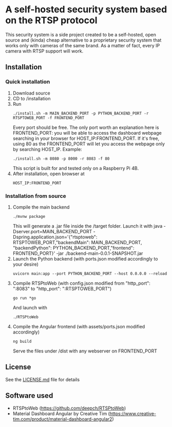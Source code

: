 # A self-hosted security system based on the RTSP protocol

This security system is a side project created to be a self-hosted, open source and 
(kinda) cheap alternative to a proprietary security system that works only with cameras of the same brand.
As a matter of fact, every IP camera with RTSP support will work.

## Installation

### Quick installation

1. Download source
1. CD to /installation
1. Run
   ```
   ./install.sh -m MAIN_BACKEND_PORT -p PYTHON_BACKEND_PORT -r RTSPTOWEB_PORT -f FRONTEND_PORT
   ```
   Every port should be free.
   The only port worth an explanation here is FRONTEND_PORT: you will be able to access 
   the dashboard webpage searching in your browser for HOST_IP:FRONTEND_PORT.
   If it's free, using 80 as the FRONTEND_PORT will let you access the webpage only by searching HOST_IP.
   Example:
    ```
   ./install.sh -m 8080 -p 8000 -r 8083 -f 80
   ```
   This script is built for and tested only on a Raspberry Pi 4B.
1. After installation, open browser at
    ```
    HOST_IP:FRONTEND_PORT
    ```

### Installation from source

1. Compile the main backend
    ```
    ./mvnw package
    ```
    This will generate a .jar file inside the /target folder.
    Launch it with java -Dserver.port=MAIN_BACKEND_PORT -Dspring.application.json='{"rtsptoweb": RTSPTOWEB_PORT,"backendMain": MAIN_BACKEND_PORT,      "backendPython": PYTHON_BACKEND_PORT,"frontend": FRONTEND_PORT}' -jar ./backend-main-0.0.1-SNAPSHOT.jar
1. Launch the Python backend (with ports.json modified accordingly to your desire)
    ```
    uvicorn main:app --port PYTHON_BACKEND_PORT --host 0.0.0.0 --reload
    ```
1. Compile RTSPtoWeb (with config.json modified from "http_port": ":8083" to "http_port": ":RTSPTOWEB_PORT")
    ```
    go run *go
    ```
    And launch with
    ```
    ./RTSPtoWeb
    ```
1. Compile the Angular frontend (with assets/ports.json modified accordingly)
    ```
    ng build
    ```
    Serve the files under /dist with any webserver on FRONTEND_PORT

## License

See the [LICENSE.md](LICENSE.md) file for details

## Software used 

- RTSPtoWeb (https://github.com/deepch/RTSPtoWeb)
- Material Dashboard Angular by Creative Tim (https://www.creative-tim.com/product/material-dashboard-angular2)

